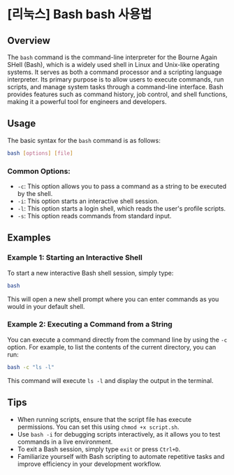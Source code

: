 # [리눅스] Bash bash 사용법

## Overview
The `bash` command is the command-line interpreter for the Bourne Again SHell (Bash), which is a widely used shell in Linux and Unix-like operating systems. It serves as both a command processor and a scripting language interpreter. Its primary purpose is to allow users to execute commands, run scripts, and manage system tasks through a command-line interface. Bash provides features such as command history, job control, and shell functions, making it a powerful tool for engineers and developers.

## Usage
The basic syntax for the `bash` command is as follows:

```bash
bash [options] [file]
```

### Common Options:
- `-c`: This option allows you to pass a command as a string to be executed by the shell.
- `-i`: This option starts an interactive shell session.
- `-l`: This option starts a login shell, which reads the user's profile scripts.
- `-s`: This option reads commands from standard input.

## Examples

### Example 1: Starting an Interactive Shell
To start a new interactive Bash shell session, simply type:

```bash
bash
```

This will open a new shell prompt where you can enter commands as you would in your default shell.

### Example 2: Executing a Command from a String
You can execute a command directly from the command line by using the `-c` option. For example, to list the contents of the current directory, you can run:

```bash
bash -c "ls -l"
```

This command will execute `ls -l` and display the output in the terminal.

## Tips
- When running scripts, ensure that the script file has execute permissions. You can set this using `chmod +x script.sh`.
- Use `bash -i` for debugging scripts interactively, as it allows you to test commands in a live environment.
- To exit a Bash session, simply type `exit` or press `Ctrl+D`.
- Familiarize yourself with Bash scripting to automate repetitive tasks and improve efficiency in your development workflow.